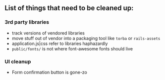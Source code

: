 ## List of things that need to be cleaned up:

### 3rd party libraries
* track versions of vendored libraries
* move stuff out of vendor into a packaging tool like `torba` or `rails-assets`
* application.js|css refer to libraries haphazardly
* `public/fonts/` is not where font-awesome fonts should live

### UI cleanup
* Form confirmation button is gone-zo
